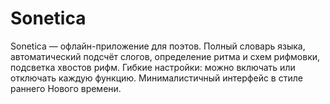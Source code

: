 # Sonetica
Sonetica — офлайн-приложение для поэтов. Полный словарь языка, автоматический подсчёт слогов, определение ритма и схем рифмовки, подсветка хвостов рифм. Гибкие настройки: можно включать или отключать каждую функцию. Минималистичный интерфейс в стиле раннего Нового времени.
